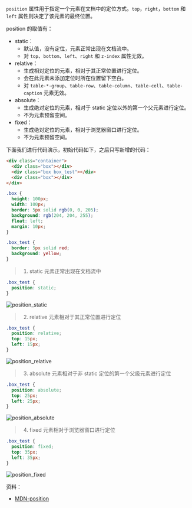 `position` 属性用于指定一个元素在文档中的定位方式。`top`，`right`，`bottom` 和 `left` 属性则决定了该元素的最终位置。

position 的取值有：

* static：
  * 默认值，没有定位，元素正常出现在文档流中。
  * 对 `top`、`bottom`、`left`、`right` 和 `z-index` 属性无效。
* relative：
  * 生成相对定位的元素，相对于其正常位置进行定位。
  * 会在此元素未添加定位时所在位置留下空白。
  * 对 `table-*-group`、`table-row`、`table-column`、`table-cell`、`table-caption` 元素无效。
* absolute：
  * 生成绝对定位的元素，相对于 static 定位以外的第一个父元素进行定位。
  * 不为元素预留空间。
* fixed：
  * 生成绝对定位的元素，相对于浏览器窗口进行定位。
  * 不为元素预留空间。

下面我们进行代码演示，初始代码如下，之后只写新增的代码：

```html
<div class="container">
  <div class="box"></div>
  <div class="box box_test"></div>
  <div class="box"></div>
</div>
```

```css
.box {
  height: 100px;
  width: 100px;
  border: 5px solid rgb(0, 0, 205);
  background: rgb(204, 204, 255);
  float: left;
  margin: 10px;
}

.box_test {
  border: 5px solid red;
  background: yellow;
}
```

> 1. static 元素正常出现在文档流中

```css
.box_test {
  position: static;
}
```

![position_static](http://p83c9hkzc.bkt.clouddn.com/position_static.png)

> 2. relative 元素相对于其正常位置进行定位

```css
.box_test {
  position: relative;
  top: 15px;
  left: 15px;
}
```

![position_relative](http://p83c9hkzc.bkt.clouddn.com/position_relative.png)

> 3. absolute 元素相对于非 static 定位的第一个父级元素进行定位

```css
.box_test {
  position: absolute;
  top: 25px;
  left: 25px;
}
```

![position_absolute](http://p83c9hkzc.bkt.clouddn.com/position_absolute.png)

> 4. fixed 元素相对于浏览器窗口进行定位

```css
.box_test {
  position: fixed;
  top: 35px;
  left: 35px;
}
```

![position_fixed](http://p83c9hkzc.bkt.clouddn.com/position_fixed.png)

资料：

* [MDN-position](https://developer.mozilla.org/zh-CN/docs/Web/CSS/position)